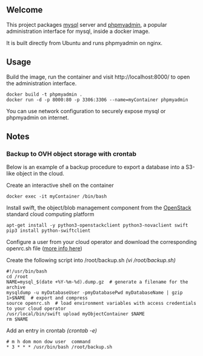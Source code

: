 ## Welcome

This project packages [mysql](https://www.mysql.com/) server and [phpmyadmin](https://www.phpmyadmin.net/), a popular administration interface for mysql, inside a docker image.

It is built directly from Ubuntu and runs phpmyadmin on nginx.

## Usage

Build the image, run the container and visit http://localhost:8000/ to open the administration interface.

```
docker build -t phpmyadmin .
docker run -d -p 8000:80 -p 3306:3306 --name=myContainer phpmyadmin
```

You can use network configuration to securely expose mysql or phpmyadmin on internet.

## Notes

### Backup to OVH object storage with crontab

Below is an example of a backup procedure to export a database into a S3-like object in the cloud.

Create an interactive shell on the container

```
docker exec -it myContainer /bin/bash
```

Install swift, the object/blob management component from the [OpenStack](https://www.openstack.org/) standard cloud computing platform

```
apt-get install -y python3-openstackclient python3-novaclient swift
pip3 install python-swiftclient
```

Configure a user from your cloud operator and download the corresponding openrc.sh file ([more info here](https://docs.openstack.org/liberty/install-guide-rdo/keystone-openrc.html))

Create the following script into /root/backup.sh *(vi /root/backup.sh)*

```
#!/usr/bin/bash
cd /root
NAME=mysql_$(date +%Y-%m-%d).dump.gz  # generate a filename for the archive
mysqldump -u myDatabaseUser -pmyDatabasePwd myDatabaseName | gzip 1>$NAME  # export and compress
source openrc.sh  # load environment variables with access credentials to your cloud operator
/usr/local/bin/swift upload myObjectContainer $NAME 
rm $NAME
```

Add an entry in crontab *(crontab -e)*

```
# m h dom mon dow user  command
* 3 * * * /usr/bin/bash /root/backup.sh
```
